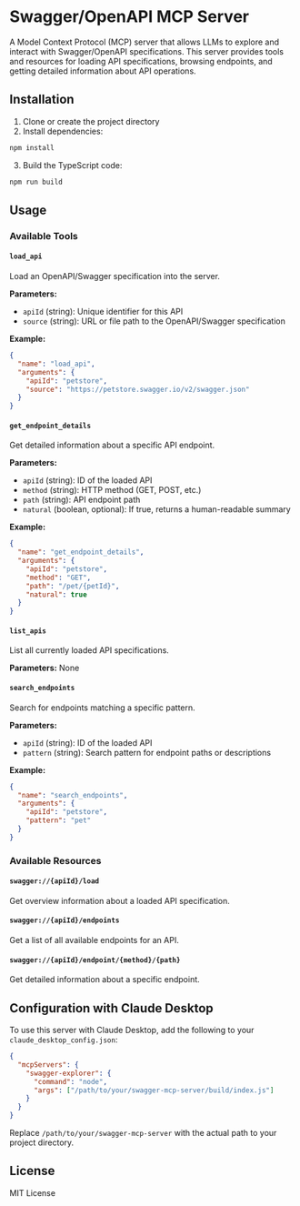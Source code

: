 # Swagger/OpenAPI MCP Server

A Model Context Protocol (MCP) server that allows LLMs to explore and interact with Swagger/OpenAPI specifications. This server provides tools and resources for loading API specifications, browsing endpoints, and getting detailed information about API operations.

## Installation

1. Clone or create the project directory
2. Install dependencies:

```bash
npm install
```

3. Build the TypeScript code:

```bash
npm run build
```

## Usage


### Available Tools

#### `load_api`
Load an OpenAPI/Swagger specification into the server.

**Parameters:**
- `apiId` (string): Unique identifier for this API
- `source` (string): URL or file path to the OpenAPI/Swagger specification

**Example:**
```json
{
  "name": "load_api",
  "arguments": {
    "apiId": "petstore",
    "source": "https://petstore.swagger.io/v2/swagger.json"
  }
}
```

#### `get_endpoint_details`
Get detailed information about a specific API endpoint.

**Parameters:**
- `apiId` (string): ID of the loaded API
- `method` (string): HTTP method (GET, POST, etc.)
- `path` (string): API endpoint path
- `natural` (boolean, optional): If true, returns a human-readable summary

**Example:**
```json
{
  "name": "get_endpoint_details",
  "arguments": {
    "apiId": "petstore",
    "method": "GET",
    "path": "/pet/{petId}",
    "natural": true
  }
}
```

#### `list_apis`
List all currently loaded API specifications.

**Parameters:** None

#### `search_endpoints`
Search for endpoints matching a specific pattern.

**Parameters:**
- `apiId` (string): ID of the loaded API
- `pattern` (string): Search pattern for endpoint paths or descriptions

**Example:**
```json
{
  "name": "search_endpoints",
  "arguments": {
    "apiId": "petstore",
    "pattern": "pet"
  }
}
```

### Available Resources

#### `swagger://{apiId}/load`
Get overview information about a loaded API specification.

#### `swagger://{apiId}/endpoints`
Get a list of all available endpoints for an API.

#### `swagger://{apiId}/endpoint/{method}/{path}`
Get detailed information about a specific endpoint.

## Configuration with Claude Desktop

To use this server with Claude Desktop, add the following to your `claude_desktop_config.json`:

```json
{
  "mcpServers": {
    "swagger-explorer": {
      "command": "node",
      "args": ["/path/to/your/swagger-mcp-server/build/index.js"]
    }
  }
}
```

Replace `/path/to/your/swagger-mcp-server` with the actual path to your project directory.


## License

MIT License
